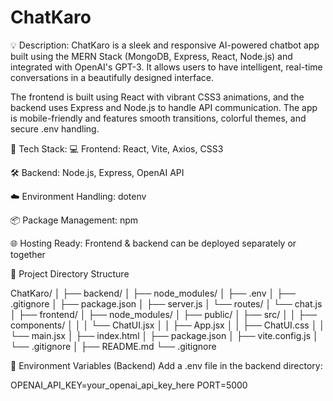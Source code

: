 # ChatKaro
💡 Description:
ChatKaro is a sleek and responsive AI-powered chatbot app built using the MERN Stack (MongoDB, Express, React, Node.js) and integrated with OpenAI's GPT-3. It allows users to have intelligent, real-time conversations in a beautifully designed interface.

The frontend is built using React with vibrant CSS3 animations, and the backend uses Express and Node.js to handle API communication. The app is mobile-friendly and features smooth transitions, colorful themes, and secure .env handling.

🚀 Tech Stack:
💻 Frontend: React, Vite, Axios, CSS3

🛠️ Backend: Node.js, Express, OpenAI API

☁️ Environment Handling: dotenv

📦 Package Management: npm

🌐 Hosting Ready: Frontend & backend can be deployed separately or together

📁 Project Directory Structure

ChatKaro/
│
├── backend/
│   ├── node_modules/
│   ├── .env
│   ├── .gitignore
│   ├── package.json
│   ├── server.js
│   └── routes/
│       └── chat.js
│
├── frontend/
│   ├── node_modules/
│   ├── public/
│   ├── src/
│   │   ├── components/
│   │   │   └── ChatUI.jsx
│   │   ├── App.jsx
│   │   ├── ChatUI.css
│   │   └── main.jsx
│   ├── index.html
│   ├── package.json
│   ├── vite.config.js
│   └── .gitignore
│
├── README.md
└── .gitignore

🔐 Environment Variables (Backend)
Add a .env file in the backend directory:

OPENAI_API_KEY=your_openai_api_key_here
PORT=5000

